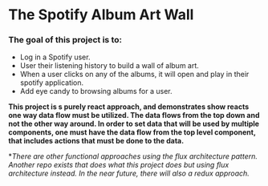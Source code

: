 # The Spotify Album Art Wall

### The goal of this project is to:
* Log in a Spotify user.
* User their listening history to build a wall of album art.
* When a user clicks on any of the albums, it will open and play in their spotify application.
* Add eye candy to browsing albums for a user.


**This project is s purely react approach, and demonstrates show reacts one way data flow must be utilized. The data flows from the top down and not the other way around. In order to set data that will be used by multiple components, one must have the data flow from the top level component, that includes actions that must be done to the data.**

**There are other functional approaches using the flux architecture pattern. Another repo exists that does what this project does but using flux architecture instead. In the near future, there will also a redux approach.*
